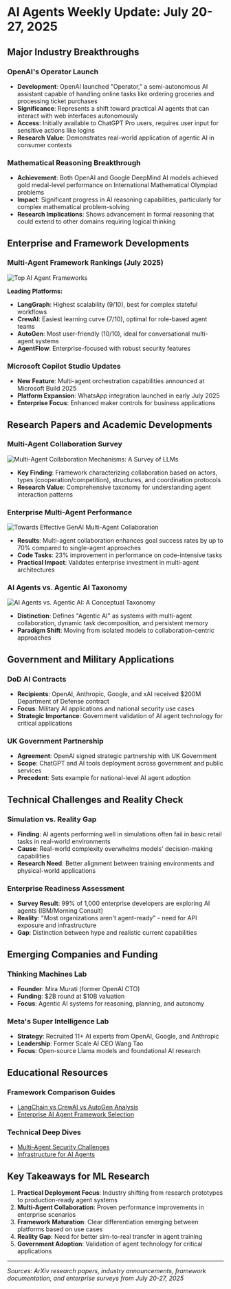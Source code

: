 # AI Agents Weekly Update: July 20-27, 2025

## Major Industry Breakthroughs

### **OpenAI's Operator Launch**
- **Development**: OpenAI launched "Operator," a semi-autonomous AI assistant capable of handling online tasks like ordering groceries and processing ticket purchases
- **Significance**: Represents a shift toward practical AI agents that can interact with web interfaces autonomously
- **Access**: Initially available to ChatGPT Pro users, requires user input for sensitive actions like logins
- **Research Value**: Demonstrates real-world application of agentic AI in consumer contexts

### **Mathematical Reasoning Breakthrough**
- **Achievement**: Both OpenAI and Google DeepMind AI models achieved gold medal-level performance on International Mathematical Olympiad problems
- **Impact**: Significant progress in AI reasoning capabilities, particularly for complex mathematical problem-solving
- **Research Implications**: Shows advancement in formal reasoning that could extend to other domains requiring logical thinking

## Enterprise and Framework Developments

### **Multi-Agent Framework Rankings (July 2025)**
![Top AI Agent Frameworks](https://www.shakudo.io/blog/top-9-ai-agent-frameworks)

**Leading Platforms:**
- **LangGraph**: Highest scalability (9/10), best for complex stateful workflows
- **CrewAI**: Easiest learning curve (7/10), optimal for role-based agent teams  
- **AutoGen**: Most user-friendly (10/10), ideal for conversational multi-agent systems
- **AgentFlow**: Enterprise-focused with robust security features

### **Microsoft Copilot Studio Updates**
- **New Feature**: Multi-agent orchestration capabilities announced at Microsoft Build 2025
- **Platform Expansion**: WhatsApp integration launched in early July 2025
- **Enterprise Focus**: Enhanced maker controls for business applications

## Research Papers and Academic Developments

### **Multi-Agent Collaboration Survey**
![Multi-Agent Collaboration Mechanisms: A Survey of LLMs](https://arxiv.org/abs/2501.06322)
- **Key Finding**: Framework characterizing collaboration based on actors, types (cooperation/competition), structures, and coordination protocols
- **Research Value**: Comprehensive taxonomy for understanding agent interaction patterns

### **Enterprise Multi-Agent Performance**
![Towards Effective GenAI Multi-Agent Collaboration](https://arxiv.org/abs/2412.05449)
- **Results**: Multi-agent collaboration enhances goal success rates by up to 70% compared to single-agent approaches
- **Code Tasks**: 23% improvement in performance on code-intensive tasks
- **Practical Impact**: Validates enterprise investment in multi-agent architectures

### **AI Agents vs. Agentic AI Taxonomy**
![AI Agents vs. Agentic AI: A Conceptual Taxonomy](https://arxiv.org/abs/2505.10468)
- **Distinction**: Defines "Agentic AI" as systems with multi-agent collaboration, dynamic task decomposition, and persistent memory
- **Paradigm Shift**: Moving from isolated models to collaboration-centric approaches

## Government and Military Applications

### **DoD AI Contracts**
- **Recipients**: OpenAI, Anthropic, Google, and xAI received $200M Department of Defense contract
- **Focus**: Military AI applications and national security use cases
- **Strategic Importance**: Government validation of AI agent technology for critical applications

### **UK Government Partnership**
- **Agreement**: OpenAI signed strategic partnership with UK Government
- **Scope**: ChatGPT and AI tools deployment across government and public services
- **Precedent**: Sets example for national-level AI agent adoption

## Technical Challenges and Reality Check

### **Simulation vs. Reality Gap**
- **Finding**: AI agents performing well in simulations often fail in basic retail tasks in real-world environments
- **Cause**: Real-world complexity overwhelms models' decision-making capabilities
- **Research Need**: Better alignment between training environments and physical-world applications

### **Enterprise Readiness Assessment**
- **Survey Result**: 99% of 1,000 enterprise developers are exploring AI agents (IBM/Morning Consult)
- **Reality**: "Most organizations aren't agent-ready" - need for API exposure and infrastructure
- **Gap**: Distinction between hype and realistic current capabilities

## Emerging Companies and Funding

### **Thinking Machines Lab**
- **Founder**: Mira Murati (former OpenAI CTO)
- **Funding**: $2B round at $10B valuation
- **Focus**: Agentic AI systems for reasoning, planning, and autonomy

### **Meta's Super Intelligence Lab**
- **Strategy**: Recruited 11+ AI experts from OpenAI, Google, and Anthropic
- **Leadership**: Former Scale AI CEO Wang Tao
- **Focus**: Open-source Llama models and foundational AI research

## Educational Resources

### **Framework Comparison Guides**
- [LangChain vs CrewAI vs AutoGen Analysis](https://medium.com/@vikaskumarsingh_60821/battle-of-ai-agent-frameworks-langgraph-vs-autogen-vs-crewai-3c7bf5c18979)
- [Enterprise AI Agent Framework Selection](https://www.shakudo.io/blog/top-9-ai-agent-frameworks)

### **Technical Deep Dives**
- [Multi-Agent Security Challenges](https://arxiv.org/abs/2505.02077)
- [Infrastructure for AI Agents](https://arxiv.org/abs/2501.10114)

## Key Takeaways for ML Research

1. **Practical Deployment Focus**: Industry shifting from research prototypes to production-ready agent systems
2. **Multi-Agent Collaboration**: Proven performance improvements in enterprise scenarios
3. **Framework Maturation**: Clear differentiation emerging between platforms based on use cases
4. **Reality Gap**: Need for better sim-to-real transfer in agent training
5. **Government Adoption**: Validation of agent technology for critical applications

---

*Sources: ArXiv research papers, industry announcements, framework documentation, and enterprise surveys from July 20-27, 2025*